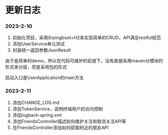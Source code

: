 # 更新日志

### 2023-2-10
1. 初始化项目，采用Srpingboot+H2来实现简单的CRUD，API满足restful规范
2. 添加UserService单元测试
3. 封装统一返回参数JsonResult

由于是简单的demo，所以在代码可维护的前提下，没有直接采用maven分模块的形式来分层，而是采用包的形式

启动入口是UserApplication的main方法

### 2023-2-11
1. 添加CHANGE_LOG.md
2. 添加TokenService，说明终端用户的访问控制
3. 添加logback-spring.xml
4. 添加FriendsController描述如何维护关注和取消关注API等
5. 在FriendsController添加如何获取附近的朋友API